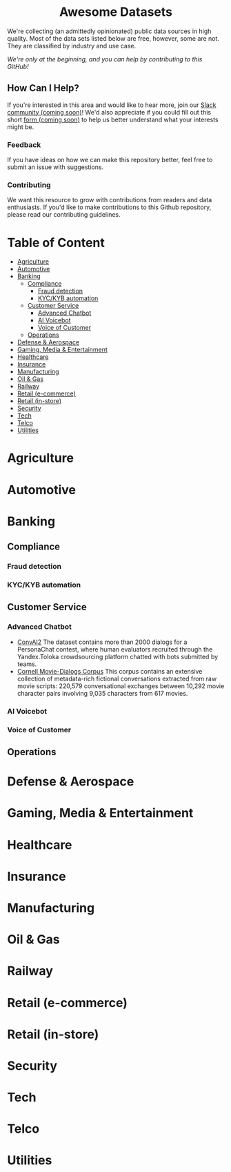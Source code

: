 <div align="center">
  <h1>Awesome Datasets</h1>
</div>

We're collecting (an admittedly opinionated) public data sources in high quality. Most of the data sets listed below are free, however, some are not. They are classified by industry and use case.

*We're only at the beginning, and you can help by contributing to this GitHub!*

<!-- omit in toc -->
## How Can I Help?

If you're interested in this area and would like to hear more, join our [Slack community (coming soon)](#)! We'd also appreciate if you could fill out this short [form (coming soon)](#) to help us better understand what your interests might be.

<!-- omit in toc -->
### Feedback

If you have ideas on how we can make this repository better, feel free to submit an issue with suggestions.

<!-- omit in toc -->
### Contributing

We want this resource to grow with contributions from readers and data enthusiasts. If you'd like to make contributions to this Github repository, please read our contributing guidelines.

<!-- omit in toc -->
# Table of Content

- [Agriculture](#agriculture)
- [Automotive](#automotive)
- [Banking](#banking)
  - [Compliance](#compliance)
    - [Fraud detection](#fraud-detection)
    - [KYC/KYB automation](#kyckyb-automation)
  - [Customer Service](#customer-service)
    - [Advanced Chatbot](#advanced-chatbot)
    - [AI Voicebot](#ai-voicebot)
    - [Voice of Customer](#voice-of-customer)
  - [Operations](#operations)
- [Defense & Aerospace](#defense--aerospace)
- [Gaming, Media & Entertainment](#gaming-media--entertainment)
- [Healthcare](#healthcare)
- [Insurance](#insurance)
- [Manufacturing](#manufacturing)
- [Oil & Gas](#oil--gas)
- [Railway](#railway)
- [Retail (e-commerce)](#retail-e-commerce)
- [Retail (in-store)](#retail-in-store)
- [Security](#security)
- [Tech](#tech)
- [Telco](#telco)
- [Utilities](#utilities)


# Agriculture

# Automotive

# Banking

## Compliance

### Fraud detection


### KYC/KYB automation


## Customer Service

### Advanced Chatbot

- [ConvAI2]() The dataset contains more than 2000 dialogs for a PersonaChat contest, where human evaluators recruited through the Yandex.Toloka crowdsourcing platform chatted with bots submitted by teams.
- [Cornell Movie-Dialogs Corpus]() This corpus contains an extensive collection of metadata-rich fictional conversations extracted from raw movie scripts: 220,579 conversational exchanges between 10,292 movie character pairs involving 9,035 characters from 617 movies.

### AI Voicebot



### Voice of Customer



## Operations

# Defense & Aerospace

# Gaming, Media & Entertainment

# Healthcare

# Insurance

# Manufacturing

# Oil & Gas

# Railway

# Retail (e-commerce)

# Retail (in-store)

# Security

# Tech

# Telco

# Utilities